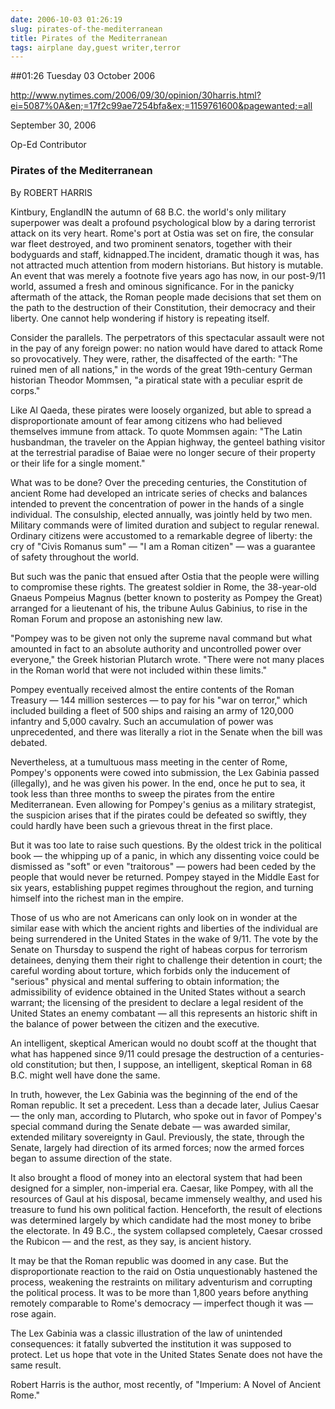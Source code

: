 ```yaml
---
date: 2006-10-03 01:26:19
slug: pirates-of-the-mediterranean
title: Pirates of the Mediterranean
tags: airplane day,guest writer,terror
---
```


##01:26 Tuesday 03 October 2006

[http://www.nytimes.com/2006/09/30/opinion/30harris.html?ei=5087%0A&en;=17f2c99ae7254bfa&ex;=1159761600&pagewanted;=all ](http://www.nytimes.com/2006/09/30/opinion/30harris.html?ei=5087%0A&en=17f2c99ae7254bfa&ex=1159761600&pagewanted=all)


September 30, 2006




Op-Ed Contributor




### Pirates of the Mediterranean




By ROBERT HARRIS




Kintbury, EnglandIN the autumn of 68 B.C. the world's only military superpower was dealt a profound psychological blow by a daring terrorist attack on its very heart. Rome's port at Ostia was set on fire, the consular war fleet destroyed, and two prominent senators, together with their bodyguards and staff, kidnapped.The incident, dramatic though it was, has not attracted much attention from modern historians. But history is mutable. An event that was merely a footnote five years ago has now, in our post-9/11 world, assumed a fresh and ominous significance. For in the panicky aftermath of the attack, the Roman people made decisions that set them on the path to the destruction of their Constitution, their democracy and their liberty. One cannot help wondering if history is repeating itself.

Consider the parallels. The perpetrators of this spectacular assault were not in the pay of any foreign power: no nation would have dared to attack Rome so provocatively. They were, rather, the disaffected of the earth: "The ruined men of all nations," in the words of the great 19th-century German historian Theodor Mommsen, "a piratical state with a peculiar esprit de corps." 

Like Al Qaeda, these pirates were loosely organized, but able to spread a disproportionate amount of fear among citizens who had believed themselves immune from attack. To quote Mommsen again: "The Latin husbandman, the traveler on the Appian highway, the genteel bathing visitor at the terrestrial paradise of Baiae were no longer secure of their property or their life for a single moment."

What was to be done? Over the preceding centuries, the Constitution of ancient Rome had developed an intricate series of checks and balances intended to prevent the concentration of power in the hands of a single individual. The consulship, elected annually, was jointly held by two men. Military commands were of limited duration and subject to regular renewal. Ordinary citizens were accustomed to a remarkable degree of liberty: the cry of "Civis Romanus sum" — "I am a Roman citizen" — was a guarantee of safety throughout the world.

But such was the panic that ensued after Ostia that the people were willing to compromise these rights. The greatest soldier in Rome, the 38-year-old Gnaeus Pompeius Magnus (better known to posterity as Pompey the Great) arranged for a lieutenant of his, the tribune Aulus Gabinius, to rise in the Roman Forum and propose an astonishing new law.

"Pompey was to be given not only the supreme naval command but what amounted in fact to an absolute authority and uncontrolled power over everyone," the Greek historian Plutarch wrote. "There were not many places in the Roman world that were not included within these limits."

Pompey eventually received almost the entire contents of the Roman Treasury — 144 million sesterces — to pay for his "war on terror," which included building a fleet of 500 ships and raising an army of 120,000 infantry and 5,000 cavalry. Such an accumulation of power was unprecedented, and there was literally a riot in the Senate when the bill was debated.

Nevertheless, at a tumultuous mass meeting in the center of Rome, Pompey's opponents were cowed into submission, the Lex Gabinia passed (illegally), and he was given his power. In the end, once he put to sea, it took less than three months to sweep the pirates from the entire Mediterranean. Even allowing for Pompey's genius as a military strategist, the suspicion arises that if the pirates could be defeated so swiftly, they could hardly have been such a grievous threat in the first place. 

But it was too late to raise such questions. By the oldest trick in the political book — the whipping up of a panic, in which any dissenting voice could be dismissed as "soft" or even "traitorous" — powers had been ceded by the people that would never be returned. Pompey stayed in the Middle East for six years, establishing puppet regimes throughout the region, and turning himself into the richest man in the empire.

Those of us who are not Americans can only look on in wonder at the similar ease with which the ancient rights and liberties of the individual are being surrendered in the United States in the wake of 9/11. The vote by the Senate on Thursday to suspend the right of habeas corpus for terrorism detainees, denying them their right to challenge their detention in court; the careful wording about torture, which forbids only the inducement of "serious" physical and mental suffering to obtain information; the admissibility of evidence obtained in the United States without a search warrant; the licensing of the president to declare a legal resident of the United States an enemy combatant — all this represents an historic shift in the balance of power between the citizen and the executive.

An intelligent, skeptical American would no doubt scoff at the thought that what has happened since 9/11 could presage the destruction of a centuries-old constitution; but then, I suppose, an intelligent, skeptical Roman in 68 B.C. might well have done the same.

In truth, however, the Lex Gabinia was the beginning of the end of the Roman republic. It set a precedent. Less than a decade later, Julius Caesar — the only man, according to Plutarch, who spoke out in favor of Pompey's special command during the Senate debate — was awarded similar, extended military sovereignty in Gaul. Previously, the state, through the Senate, largely had direction of its armed forces; now the armed forces began to assume direction of the state.

It also brought a flood of money into an electoral system that had been designed for a simpler, non-imperial era. Caesar, like Pompey, with all the resources of Gaul at his disposal, became immensely wealthy, and used his treasure to fund his own political faction. Henceforth, the result of elections was determined largely by which candidate had the most money to bribe the electorate. In 49 B.C., the system collapsed completely, Caesar crossed the Rubicon — and the rest, as they say, is ancient history.

It may be that the Roman republic was doomed in any case. But the disproportionate reaction to the raid on Ostia unquestionably hastened the process, weakening the restraints on military adventurism and corrupting the political process. It was to be more than 1,800 years before anything remotely comparable to Rome's democracy — imperfect though it was — rose again.

The Lex Gabinia was a classic illustration of the law of unintended consequences: it fatally subverted the institution it was supposed to protect. Let us hope that vote in the United States Senate does not have the same result.

Robert Harris is the author, most recently, of "Imperium: A Novel of Ancient Rome."
